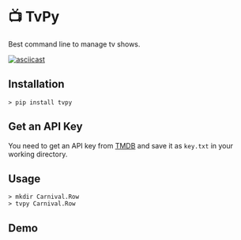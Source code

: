 # 📺 TvPy 
Best command line to manage tv shows.

[![asciicast](https://asciinema.org/a/c9vcmIziWPfZUXPDlVToBteyT.svg)](https://asciinema.org/a/c9vcmIziWPfZUXPDlVToBteyT)

## Installation
```shell
> pip install tvpy
```

## Get an API Key
You need to get an API key from [TMDB](https://www.themoviedb.org/settings/api) and save it as `key.txt` in your working directory.

## Usage
```shell
> mkdir Carnival.Row 
> tvpy Carnival.Row 
```

## Demo
<script id="asciicast-455413" src="https://asciinema.org/a/455413.js"></script>